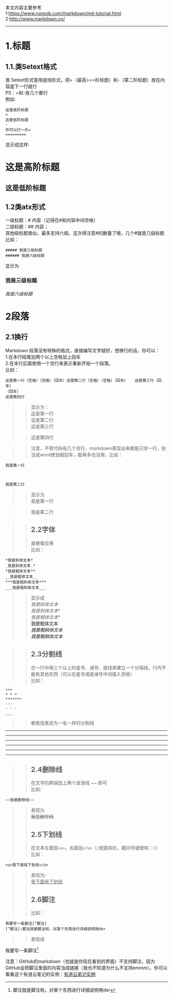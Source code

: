 本文内容主要参考   
1·https://www.runoob.com/markdown/md-tutorial.html   
2·http://www.markdown.cn/

---
# 1.标题    
## 1.1.类Setext格式  
类 Setext形式是用底线形式，把=（最高>>>阶标题）和-（第二阶标题）放在内容底下一行就行  
PS：=和-放几个都行    
例如:   
```  
这是高阶标题
=
这是低阶标题
-
你可以打一片=
=========
```  
显示成这样:

这是高阶标题   
=    
这是低阶标题   
-
## 1.2类atx形式  

一级标题：# 内容（记得在#和内容中间空格）  
二级标题：## 内容；   
其他级标题类似，最多支持六级。这次得注意#的数量了哦，几个#就是几级标题 
比如：
```
##### 我是三级标题
###### 我是六级标题    
```
显示为
### 我是三级标题
###### 我是六级标题   
   
# 2段落   
## 2.1换行
Markdown 段落没有特殊的格式，直接编写文字就好，想换行的话，你可以：   
1.在本行结尾加两个以上空格加上回车  
2.在本行后面使用一个空行来表示重新开始一个段落。   
比如：   
```
这是第一行（空格）（空格）（回车）这是第二行（空格）（空格）（回车）   这是第三行（回车）
（回车）
这是第四行
```
>>显示为：  
>>这是第一行  
>>这是第二行   
>>这是第三行

>>这是第四行

>>注意，不管代码有几个空行，markdown表现出来都是只空一行，别当成word使劲敲回车，敲再多也没用，比如：  
```  
我是第一行 



我是第二行
```
>>显示为  
>>我是第一行 



>>我是第二行   


>>## 2.2字体
>>直接看应用   
比如：
```   
*我是斜体文本*   
_我是斜体文本_*   
*我是粗体文本**   
__我是粗体文本__     
***我是粗斜体文本***      
___我是粗斜体文本___   
```   

>>显示成   
*我是斜体文本*   
_我是斜体文本_*   
*我是粗体文本**   
__我是粗体文本__     
***我是粗斜体文本***      
___我是粗斜体文本___    
   
>>## 2.3分割线   
>>在一行中用三个以上的星号、减号、底线来建立一个分隔线，行内不能有其他东西（可以在星号或是减号中间插入空格）   
>>比如：
```
***   
* * *
*******
---   
- - -
___
```
>>都表现表现为一毛一样的分割线   
***   
* * *
*******
---   
- - -
___   

>>## 2.4删除线   
>>在文字的两端加上两个波浪线 ~~ 即可  
比如:  
```
~~我是删除线~~
```   

>>表现为   
~~我是删除线~~   
>>## 2.5下划线   
>>在文本左面加```<u>```，右面加```</u>```（```/```就是斜杠，戳问号键就啦：））   
比如：
```
<u>我下面有下划线</u>
```
>>表现为:   
>><u>我下面有下划线</u>
>>## 2.6脚注
>>比如：
```
我要写一条脚注[^脚注]
[^脚注]:脚注就是脚注啦，对某个东西进行详细说明用der
```
>>表现成     

我要写一条脚注[^脚注]
[^脚注]: 脚注就是脚注啦，对某个东西进行详细说明用der  

注意：GitHub的markdown（也就是你现在看到的界面）不支持脚注，因为GitHub会把脚注里面的内容当成链接（我也不知道为什么不支持emmm）。你可以看看这个有道云笔记的实例：[有道云笔记实例](http://note.youdao.com/noteshare?id=d06cb7fe6e1fa8d67b6806e749510560&sub=4908447BA1A942C28BB6438AB81402EE)
